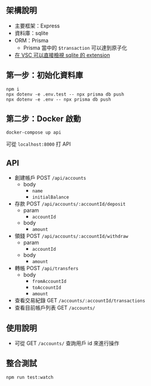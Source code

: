 
## 架構說明

- 主要框架：Express
- 資料庫：sqlite
- ORM：Prisma
  - Prisma 當中的 `$transaction` 可以達到原子化
- [在 VSC 可以直接檢視 sqlite 的 extension](https://marketplace.visualstudio.com/items?itemName=qwtel.sqlite-viewer)

## 第一步：初始化資料庫

```
npm i 
npx dotenv -e .env.test -- npx prisma db push
npx dotenv -e .env -- npx prisma db push
```

## 第二步：Docker 啟動

```
docker-compose up api
```

可從 `localhost:8000` 打 API 

## API 

- 創建帳戶 POST `/api/accounts`
  - body
    - `name`
    - `initialBalance`
- 存款 POST `/api/accounts/:accountId/deposit`
  - param
    - `accountId`
  - body
    - `amount`
- 領錢 POST `/api/accounts/:accountId/withdraw`
  - param
    - `accountId`
  - body
    - `amount`
- 轉帳 POST `/api/transfers`
  - body
    - `fromAccountId`
    - `toAccountId`
    - `amount`
- 查看交易紀錄 GET `/accounts/:accountId/transactions`
- 查看目前帳戶列表 GET `/accounts/`

## 使用說明

- 可從 GET `/accounts/` 查詢用戶 id 來進行操作

## 整合測試

```
npm run test:watch
```